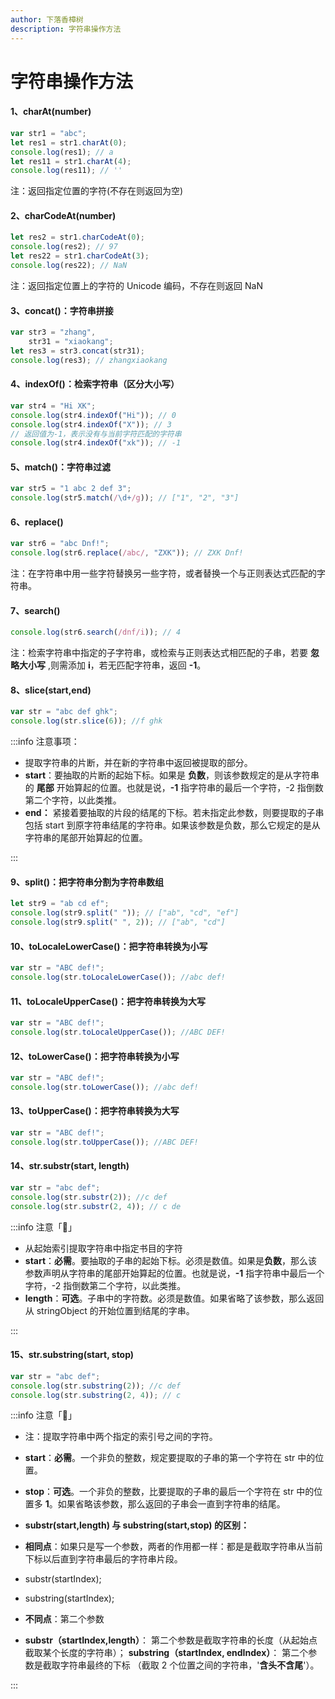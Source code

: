 ```yaml
---
author: 下落香樟树
description: 字符串操作方法
---
```


# 字符串操作方法

#### 1、charAt(number)

```javascript title="代码示例"
var str1 = "abc";
let res1 = str1.charAt(0);
console.log(res1); // a
let res11 = str1.charAt(4);
console.log(res11); // ''
```

注：返回指定位置的字符(不存在则返回为空)

#### 2、charCodeAt(number)

```javascript title="代码示例"
let res2 = str1.charCodeAt(0);
console.log(res2); // 97
let res22 = str1.charCodeAt(3);
console.log(res22); // NaN
```

注：返回指定位置上的字符的 Unicode 编码，不存在则返回 NaN

#### 3、concat()：字符串拼接

```javascript title="代码示例"
var str3 = "zhang",
	str31 = "xiaokang";
let res3 = str3.concat(str31);
console.log(res3); // zhangxiaokang
```

#### 4、indexOf()：检索字符串（区分大小写）

```javascript title="代码示例"
var str4 = "Hi XK";
console.log(str4.indexOf("Hi")); // 0
console.log(str4.indexOf("X")); // 3
// 返回值为-1，表示没有与当前字符匹配的字符串
console.log(str4.indexOf("xk")); // -1
```

#### 5、match()：字符串过滤

```javascript title="代码示例"
var str5 = "1 abc 2 def 3";
console.log(str5.match(/\d+/g)); // ["1", "2", "3"]
```

#### 6、replace()

```javascript title="代码示例"
var str6 = "abc Dnf!";
console.log(str6.replace(/abc/, "ZXK")); // ZXK Dnf!
```

注：在字符串中用一些字符替换另一些字符，或者替换一个与正则表达式匹配的字符串。

#### 7、search()

```javascript title="代码示例"
console.log(str6.search(/dnf/i)); // 4
```

注：检索字符串中指定的子字符串，或检索与正则表达式相匹配的子串，若要 **忽略大小写** ,则需添加 **i**，若无匹配字符串，返回 **-1**。

#### 8、slice(start,end)

```javascript title="代码示例"
var str = "abc def ghk";
console.log(str.slice(6)); //f ghk
```

:::info 注意事项：

-   提取字符串的片断，并在新的字符串中返回被提取的部分。
-   **start**：要抽取的片断的起始下标。如果是 **负数**，则该参数规定的是从字符串的 **尾部** 开始算起的位置。也就是说，**-1** 指字符串的最后一个字符，-2 指倒数第二个字符，以此类推。
-   **end：** 紧接着要抽取的片段的结尾的下标。若未指定此参数，则要提取的子串包括 start 到原字符串结尾的字符串。如果该参数是负数，那么它规定的是从字符串的尾部开始算起的位置。

:::

#### 9、split()：把字符串分割为字符串数组

```javascript title="代码示例"
let str9 = "ab cd ef";
console.log(str9.split(" ")); // ["ab", "cd", "ef"]
console.log(str9.split(" ", 2)); // ["ab", "cd"]
```

#### 10、toLocaleLowerCase()：把字符串转换为小写

```javascript title="代码示例"
var str = "ABC def!";
console.log(str.toLocaleLowerCase()); //abc def!
```

#### 11、toLocaleUpperCase()：把字符串转换为大写

```javascript title="代码示例"
var str = "ABC def!";
console.log(str.toLocaleUpperCase()); //ABC DEF!
```

#### 12、toLowerCase()：把字符串转换为小写

```javascript title="代码示例"
var str = "ABC def!";
console.log(str.toLowerCase()); //abc def!
```

#### 13、toUpperCase()：把字符串转换为大写

```javascript title="代码示例"
var str = "ABC def!";
console.log(str.toUpperCase()); //ABC DEF!
```

#### 14、str.substr(start, length)

```javascript title="代码示例"
var str = "abc def";
console.log(str.substr(2)); //c def
console.log(str.substr(2, 4)); // c de
```

:::info 注意「👀」

-   从起始索引提取字符串中指定书目的字符
-   **start**：**必需**。要抽取的子串的起始下标。必须是数值。如果是**负数**，那么该参数声明从字符串的尾部开始算起的位置。也就是说，**-1** 指字符串中最后一个字符，-2 指倒数第二个字符，以此类推。
-   **length**：**可选**。子串中的字符数。必须是数值。如果省略了该参数，那么返回从 stringObject 的开始位置到结尾的字串。

:::

#### 15、str.substring(start, stop)

```javascript title="代码示例"
var str = "abc def";
console.log(str.substring(2)); //c def
console.log(str.substring(2, 4)); // c
```

:::info 注意「👀」

-   注：提取字符串中两个指定的索引号之间的字符。
-   **start**：**必需**。一个非负的整数，规定要提取的子串的第一个字符在 str 中的位置。
-   **stop**：**可选**。一个非负的整数，比要提取的子串的最后一个字符在 str 中的位置多 **1**。如果省略该参数，那么返回的子串会一直到字符串的结尾。

-   **substr(start,length) 与 substring(start,stop) 的区别：**
-   **相同点**：如果只是写一个参数，两者的作用都一样：都是是截取字符串从当前下标以后直到字符串最后的字符串片段。
-   substr(startIndex);
-   substring(startIndex);
-   **不同点**：第二个参数
-   **substr（startIndex,length）**： 第二个参数是截取字符串的长度（从起始点截取某个长度的字符串）；
    **substring（startIndex, endIndex）**： 第二个参数是截取字符串最终的下标 （截取 2 个位置之间的字符串，'**含头不含尾**'）。

:::
